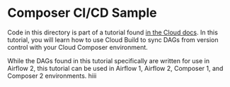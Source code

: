 # Composer CI/CD Sample

Code in this directory is part of a tutorial found [in the Cloud docs](https://cloud.google.com/composer/docs/dag-cicd-integration-guide). In this tutorial, you will learn how to use Cloud Build to sync DAGs from version control with your Cloud Composer environment.

While the DAGs found in this tutorial specifically are written for use in Airflow 2, this tutorial can be used in Airflow 1, Airflow 2, Composer 1, and Composer 2 environments.
hiii
